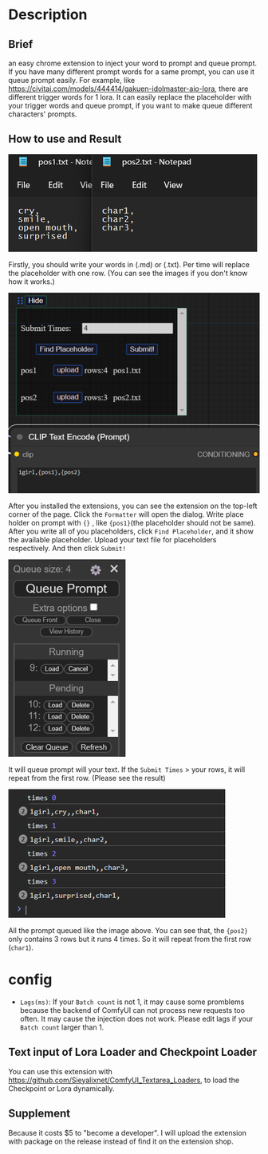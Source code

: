 
# Description

## Brief

an easy chrome extension to inject your word to prompt and queue prompt.
If you have many different prompt words for a same prompt, you can use it queue prompt easily.
For example, like <https://civitai.com/models/444414/gakuen-idolmaster-aio-lora>, there are different trigger words for 1 lora. It can easily replace the placeholder with your trigger words and queue prompt, if you want to make queue different characters' prompts.

## How to use and Result

![text](./description/text_content.png)

Firstly, you should write your words in (.md) or (.txt).
Per time will replace the placeholder with one row. (You can see the images if you don't know how it works.)

![config](./description/prompt_setting.png)

After you installed the extensions, you can see the extension on the top-left corner of the page. Click the `Formatter` will open the dialog.
Write place holder on prompt with `{}` , like `{pos1}`(the placeholder should not be same).
After you write all of you placeholders, click `Find Placeholder`, and it show the available placeholder.
Upload your text file for placeholders respectively.
And then click `Submit!`

![Queue](./description/queue.png)

It will queue prompt will your text.
If the `Submit Times` > your rows, it will repeat from the first row. (Please see the result)

![Result](./description/prompt_result.png)

All the prompt queued like the image above. You can see that, the `{pos2}` only contains 3 rows but it runs 4 times. So it will repeat from the first row (`char1`).

# config

- `Lags(ms)`: If your `Batch count` is not 1, it may cause some promblems because the backend of ComfyUI can not process new requests too often. It may cause the injection does not work. Please edit lags if your `Batch count` larger than 1.

## Text input of Lora Loader and Checkpoint Loader

You can use this extension with <https://github.com/Sieyalixnet/ComfyUI_Textarea_Loaders>, to load the Checkpoint or Lora dynamically.

## Supplement

Because it costs $5 to "become a developer". I will upload the extension with package on the release instead of find it on the extension shop.
